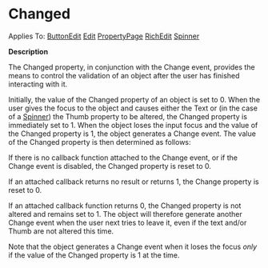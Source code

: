 




<h1 class="heading"><span class="name">Changed</span></h1>

Applies To: [ButtonEdit](../a-z/buttonedit.md) [Edit](../a-z/edit.md) [PropertyPage](../a-z/propertypage.md) [RichEdit](../a-z/richedit.md) [Spinner](../a-z/spinner.md)


**Description**


The Changed property, in conjunction with the Change event, provides the means to control the validation of an object after the user has finished interacting with it.



Initially, the value of the Changed property of an object is set to 0. When the user gives the focus to the object and causes either the Text or (in the case of a [Spinner](../a-z/spinner.md)) the Thumb property to be altered, the Changed property is immediately set to 1. When the object loses the input focus and the value of the Changed property is 1, the object generates a Change event. The value of the Changed property is then determined as follows:


If there is no callback function attached to the Change event, or if the Change event is disabled, the Changed property is reset to 0.


If an attached callback returns no result or returns 1, the Change property is reset to 0.


If an attached callback function returns 0, the Changed property is not altered and remains set to 1. The object will therefore generate another Change event when the user next tries to leave it, even if the text and/or Thumb are not altered this time.


Note that the object generates a Change event when it loses the focus *only* if the value of the Changed property is 1 at the time.


